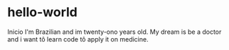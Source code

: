 # hello-world
Inicio
I'm Brazilian and im twenty-ono years old. My dream is be a doctor and i want tô learn code tô apply it on medicine.
